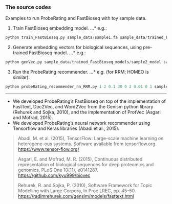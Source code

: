 ### The source codes

Examples to run ProbeRating and FastBioseq with toy sample data. 

1. Train FastBioseq embedding model. 
...* e.g.:
```python
python train_FastBioseq.py sample_data/sample1.fa sample_data/trained_FastBioseq_models/sample1_model 10 3 2
```

2. Generate embedding vectors for biological sequences, using pre-trained FastBioseq model. 
...* e.g.:
```python
python genVec.py sample_data/trained_FastBioseq_models/sample2_model sample_data/sample1.fa sample1_FT.csv
```

3. Run the ProbeRating recommender.
...* e.g. (for RRM; HOMEO is similar):
```python
python probeRating_recommender_nn_RRM.py 1 2 0.1 30 0 2 0.01 0 1 sample_data/sample4.mat sample_data/sample3_FT.csv 0 tanh 0.5 3 10 10
```

-----

* We developed ProbeRating’s FastBioseq on top of the implementation of FastText, Doc2Vec, and Word2Vec from the Genism python library (Rehurek and Sojka, 2010), and the implementation of ProtVec (Asgari and Mofrad, 2015). 
* We developed ProbeRating’s neural network recommender using Tensorflow and Keras libraries (Abadi et al., 2015).

> Abadi, M. et al. (2015), TensorFlow: Large-scale machine learning on heterogene-ous systems. Software available from tensorflow.org. https://www.tensor-flow.org/
>
> Asgari, E. and Mofrad, M. R. (2015), Continuous distributed representation of biological sequences for deep proteomics and genomics, PLoS One 10(11), e0141287. https://github.com/kyu999/biovec
>
> Rehurek, R. and Sojka, P. (2010), Software Framework for Topic Modelling with Large Corpora, In Proc LREC, pp. 45–50. https://radimrehurek.com/gensim/models/fasttext.html
